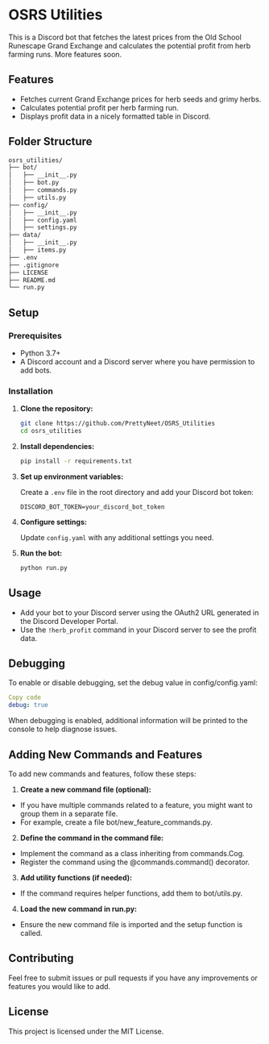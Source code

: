 # OSRS Utilities

This is a Discord bot that fetches the latest prices from the Old School Runescape Grand Exchange and calculates the potential profit from herb farming runs. More features soon.

## Features

- Fetches current Grand Exchange prices for herb seeds and grimy herbs.
- Calculates potential profit per herb farming run.
- Displays profit data in a nicely formatted table in Discord.

## Folder Structure

```bash
osrs_utilities/
├── bot/
│   ├── __init__.py
│   ├── bot.py
│   ├── commands.py
│   ├── utils.py
├── config/
│   ├── __init__.py
│   ├── config.yaml
│   ├── settings.py
├── data/
│   ├── __init__.py
│   ├── items.py
├── .env
├── .gitignore
├── LICENSE
├── README.md
└── run.py
```

## Setup

### Prerequisites

- Python 3.7+
- A Discord account and a Discord server where you have permission to add bots.

### Installation

1. __Clone the repository:__

    ```bash
    git clone https://github.com/PrettyNeet/OSRS_Utilities
    cd osrs_utilities
    ```

2. __Install dependencies:__

    ```bash
    pip install -r requirements.txt
    ```

3. __Set up environment variables:__

    Create a `.env` file in the root directory and add your Discord bot token:

    ```env
    DISCORD_BOT_TOKEN=your_discord_bot_token
    ```

4. __Configure settings:__

    Update `config.yaml` with any additional settings you need.

5. __Run the bot:__

    ```bash
    python run.py
    ```

## Usage

- Add your bot to your Discord server using the OAuth2 URL generated in the Discord Developer Portal.
- Use the `!herb_profit` command in your Discord server to see the profit data.

## Debugging
To enable or disable debugging, set the debug value in config/config.yaml:

```yaml
Copy code
debug: true
```

When debugging is enabled, additional information will be printed to the console to help diagnose issues.

## Adding New Commands and Features

To add new commands and features, follow these steps:

1. __Create a new command file (optional):__

- If you have multiple commands related to a feature, you might want to group them in a separate file.
- For example, create a file bot/new_feature_commands.py.

2. __Define the command in the command file:__

- Implement the command as a class inheriting from commands.Cog.
- Register the command using the @commands.command() decorator.

3. __Add utility functions (if needed):__

- If the command requires helper functions, add them to bot/utils.py.

4. __Load the new command in run.py:__

- Ensure the new command file is imported and the setup function is called.

## Contributing

Feel free to submit issues or pull requests if you have any improvements or features you would like to add.

## License

This project is licensed under the MIT License.
